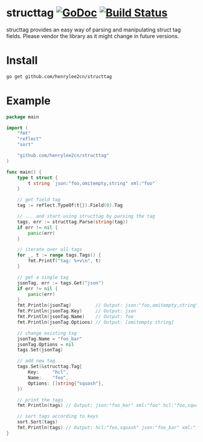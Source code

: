 # structtag [![GoDoc](http://img.shields.io/badge/go-documentation-blue.svg?style=flat-square)](http://godoc.org/github.com/henrylee2cn/structtag) [![Build Status](https://travis-ci.org/henrylee2cn/structtag.svg?branch=master)](https://travis-ci.org/henrylee2cn/structtag)

structtag provides an easy way of parsing and manipulating struct tag fields.
Please vendor the library as it might change in future versions.

# Install

```bash
go get github.com/henrylee2cn/structtag
```

# Example

```go
package main

import (
	"fmt"
	"reflect"
	"sort"

	"github.com/henrylee2cn/structtag"
)

func main() {
	type t struct {
		t string `json:"foo,omitempty,string" xml:"foo"`
	}

	// get field tag
	tag := reflect.TypeOf(t{}).Field(0).Tag

	// ... and start using structtag by parsing the tag
	tags, err := structtag.Parse(string(tag))
	if err != nil {
		panic(err)
	}

	// iterate over all tags
	for _, t := range tags.Tags() {
		fmt.Printf("tag: %+v\n", t)
	}

	// get a single tag
	jsonTag, err := tags.Get("json")
	if err != nil {
		panic(err)
	}
	fmt.Println(jsonTag)         // Output: json:"foo,omitempty,string"
	fmt.Println(jsonTag.Key)     // Output: json
	fmt.Println(jsonTag.Name)    // Output: foo
	fmt.Println(jsonTag.Options) // Output: [omitempty string]

	// change existing tag
	jsonTag.Name = "foo_bar"
	jsonTag.Options = nil
	tags.Set(jsonTag)

	// add new tag
	tags.Set(&structtag.Tag{
		Key:     "hcl",
		Name:    "foo",
		Options: []string{"squash"},
	})

	// print the tags
	fmt.Println(tags) // Output: json:"foo_bar" xml:"foo" hcl:"foo,squash"

	// sort tags according to keys
	sort.Sort(tags)
	fmt.Println(tags) // Output: hcl:"foo,squash" json:"foo_bar" xml:"foo"
}
```
